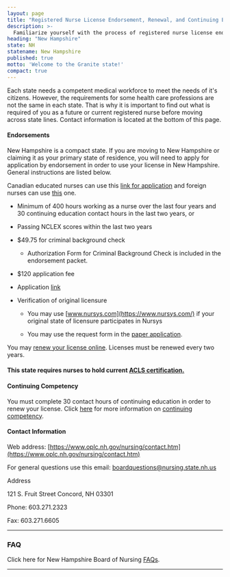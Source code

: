 ```yaml
---
layout: page
title: "Registered Nurse License Endorsement, Renewal, and Continuing Education in New Hampshire"
description: >-
  Familiarize yourself with the process of registered nurse license endorsement, renewal, and continuing education in New Hampshire.
heading: "New Hampshire"
state: NH
statename: New Hampshire
published: true
motto: 'Welcome to the Granite state!'
compact: true
---
```


Each state needs a competent medical workforce to meet the needs of it's
citizens. However, the requirements for some health care professions are
not the same in each state. That is why it is important to find out what
is required of you as a future or current registered nurse before moving
across state lines. Contact information is located at the bottom of this
page.

#### Endorsements

New Hampshire is a compact state. If you are moving to New Hampshire or
claiming it as your primary state of residence, you will need to apply
for application by endorsement in order to use your license in New
Hampshire. General instructions are listed below.

Canadian educated nurses can use this [link for
application](https://www.oplc.nh.gov/nursing/documents/canadian-endorsement.pdf)
and foreign nurses can use
[this](https://www.oplc.nh.gov/nursing/documents/foreign-rn-lpn-license-exam-process.pdf)
one.

-   Minimum of 400 hours working as a nurse over the last four years and
    30 continuing education contact hours in the last two years, or

-   Passing NCLEX scores within the last two years

-   \$49.75 for criminal background check

    -   Authorization Form for Criminal Background Check is included in
        the endorsement packet.

-   \$120 application fee

-   Application
    [link](https://www.oplc.nh.gov/nursing/forms-publications.htm#aprn)

-   Verification of original licensure

    -   You may use [www.nursys.com](https://www.nursys.com/) if your
        original state of licensure participates in Nursys

    -   You may use the request form in the [paper
        application](https://www.oplc.nh.gov/nursing/forms-publications.htm#aprn).

You may [renew your license
online](https://nhlicenses.nh.gov/MyLicense%20Enterprise/). Licenses
must be renewed every two years.

#### This state requires nurses to hold current [ACLS certification.](https://www.acls.net/new-hampshire-acls-pals-bls.htm)

#### Continuing Competency

You must complete 30 contact hours of continuing education in order to
renew your license. Click
[here](https://www.oplc.nh.gov/nursing/continuing-competence.htm)
for more information on [continuing
competency](https://www.oplc.nh.gov/nursing/continuing-competence.htm).

#### Contact Information

Web address: [https://www.oplc.nh.gov/nursing/contact.htm](https://www.oplc.nh.gov/nursing/contact.htm)

For general questions use this email:
[boardquestions@nursing.state.nh.us](mailto:boardquestions@nursing.state.nh.us?subject=License%20renewals%20and%20endorsements&body=Hi%2C%0A%0AI%20was%20on%20the%20ACLS%20Training%20Center%20website%20RNMobility.com%20and%20read%20that%20I%20can%20send%20my%20questions%20for%20the%20New%20Hampshire%20Board%20of%20Nursing%20here.)

Address

121 S. Fruit Street
Concord, NH 03301

Phone: 603.271.2323

Fax: 603.271.6605

* * * * *

### FAQ

Click here for New Hampshire Board of Nursing
[FAQs](https://www.oplc.nh.gov/nursing/faq-licensing.htm).

* * * * *
